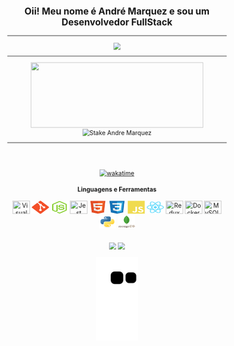 <h2 align="center">Oii! Meu nome é André Marquez e sou um Desenvolvedor FullStack</h2>
 <hr>
 
<div align="center">
  <a href="https://www.linkedin.com/in/andremarquezz/" title="Clique para visitar meu linkedin 🤓 "> <img align="center" height="590em" src="https://raw.githubusercontent.com/gist/andremarquezz/ee34ab0f65b77d2b95d8258774549ae0/raw/2632cc2a078e1da883563c93a5ca9a0b72baebf9/githubcard.svg"/></a>
  <div align="center">
  <hr>
   <img height="150em" width="396" src="https://github-readme-stats.vercel.app/api/top-langs/?username=andremarquezz&layout=compact&langs_count=7&theme=dark"/>
     <img title="Streak Andre Marquez" height="150em" width="396" src="https://github-readme-streak-stats.herokuapp.com/?user=andremarquezz&theme=dark&border=61dafb&hide_border=true" alt="Stake Andre Marquez" />
<!--     <img height="180em" src="https://github-readme-stats.vercel.app/api?username=andremarquezz&show_icons=true&theme=dark&include_all_commits=true&count_private=true"/> -->
  </div>
 <hr>
 <br>
   <section align="center" style="margin-top: 30px" style="display: inline_block">
   
   [![wakatime](https://wakatime.com/badge/user/4c647f33-e61f-42d0-87bf-d92b6912a031.svg)](https://wakatime.com/@4c647f33-e61f-42d0-87bf-d92b6912a031)
   
   <h4>Linguagens e Ferramentas</h4
    <img align="center" title="JavaScript" alt="Jey-Js" height="30" width="40" src="https://raw.githubusercontent.com/devicons/devicon/master/icons/javascript/javascript-plain.svg">
      <img title="Visual Studio Code" height="30" width="40" src="https://cdn.jsdelivr.net/gh/devicons/devicon/icons/vscode/vscode-original.svg" />
      <img title="GIT" height="30" width="40" src="https://raw.githubusercontent.com/devicons/devicon/master/icons/git/git-original.svg"/> 
      <img title="NodeJS" height="30" width="40" src="https://raw.githubusercontent.com/devicons/devicon/master/icons/nodejs/nodejs-original.svg">
      <img title="Jest" height="30" width="40" src="https://cdn.jsdelivr.net/gh/devicons/devicon/icons/jest/jest-plain.svg" />
      <img title="HTML5" alt="Jey-HTML" height="30" width="40" src="https://raw.githubusercontent.com/devicons/devicon/master/icons/html5/html5-original.svg">
      <img title="CSS3" alt="Jey-CSS" height="30" width="40" src="https://raw.githubusercontent.com/devicons/devicon/master/icons/css3/css3-original.svg">
      <img title="JavaScript" height="30" width="40" src="https://raw.githubusercontent.com/devicons/devicon/master/icons/javascript/javascript-plain.svg">
      <img title="React" alt="Jey-React" height="30" width="40" src="https://raw.githubusercontent.com/devicons/devicon/master/icons/react/react-original.svg">
      <img title="Redux" height="30" width="40" src="https://cdn.jsdelivr.net/gh/devicons/devicon/icons/redux/redux-original.svg"/>
      <img title="Docker" height="30" width="40" src="https://cdn.jsdelivr.net/gh/devicons/devicon/icons/docker/docker-plain-wordmark.svg"/>
      <img title="MySQL" height="30" width="40" src="https://cdn.jsdelivr.net/gh/devicons/devicon/icons/mysql/mysql-plain-wordmark.svg"/>
      <img title="Python" alt="Jey-Python" height="30" width="40" src="https://raw.githubusercontent.com/devicons/devicon/master/icons/python/python-original.svg">
      <img title="MongoDB" height="30" width="40" src="https://raw.githubusercontent.com/devicons/devicon/master/icons/mongodb/mongodb-original-wordmark.svg"/>
<!--     <img align="right" alt="Jey-pic" height="150" style="border-radius:50px;" src="https://c.tenor.com/pO0g22gxK9IAAAAC/pegando-fogo.gif"> -->
   </section>
  
  ##
  
  <div> 
  <a href = "mailto:andre.marqquez@gmail.com" title="Email - Clique para entrar em contato"><img src="https://img.shields.io/badge/-Gmail-%23333?style=for-the-badge&logo=gmail&logoColor=white" target="_blank"></a>
  <a href="https://www.linkedin.com/in/andremarqquez/" title="Linkedin - Clique para acessar" target="_blank"><img src="https://img.shields.io/badge/-LinkedIn-%230077B5?style=for-the-badge&logo=linkedin&logoColor=white" target="_blank"></a> 
 
</div>
  
 ![Snake animation](https://github.com/andremarquezz/andremarquezz/blob/output/github-contribution-grid-snake.svg)
